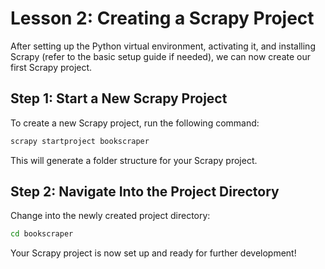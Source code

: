 # Lesson 2: Creating a Scrapy Project

After setting up the Python virtual environment, activating it, and installing Scrapy (refer to the basic setup guide if needed), we can now create our first Scrapy project.

## Step 1: Start a New Scrapy Project
To create a new Scrapy project, run the following command:
```sh
scrapy startproject bookscraper
```
This will generate a folder structure for your Scrapy project.

## Step 2: Navigate Into the Project Directory
Change into the newly created project directory:
```sh
cd bookscraper
```

Your Scrapy project is now set up and ready for further development!

